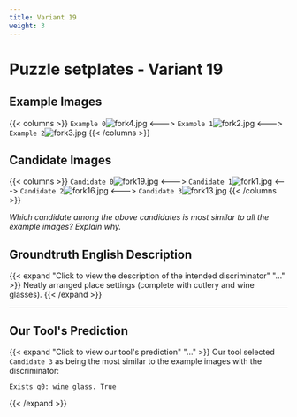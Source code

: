 ```yaml
---
title: Variant 19
weight: 3
---
```


# Puzzle setplates - Variant 19

## Example Images
{{< columns >}}
`Example 0`![fork4.jpg](/natscene_data/images/fork4.jpg)
<--->
`Example 1`![fork2.jpg](/natscene_data/images/fork2.jpg)
<--->
`Example 2`![fork3.jpg](/natscene_data/images/fork3.jpg)
{{< /columns >}}

## Candidate Images
{{< columns >}}
`Candidate 0`![fork19.jpg](/natscene_data/images/fork19.jpg)
<--->
`Candidate 1`![fork1.jpg](/natscene_data/images/fork1.jpg)
<--->
`Candidate 2`![fork16.jpg](/natscene_data/images/fork16.jpg)
<--->
`Candidate 3`![fork13.jpg](/natscene_data/images/fork13.jpg)
{{< /columns >}}

*Which candidate among the above candidates is most similar to all the example images? Explain why.*

## Groundtruth English Description

{{< expand "Click to view the description of the intended discriminator" "..." >}}
Neatly arranged place settings (complete with cutlery and wine glasses).
{{< /expand >}}

---



## Our Tool's Prediction

{{< expand "Click to view our tool's prediction" "..." >}}
Our tool selected `Candidate 3` as being the most similar to the example images with the discriminator:
```plaintext
Exists q0: wine glass. True
```
{{< /expand >}}
